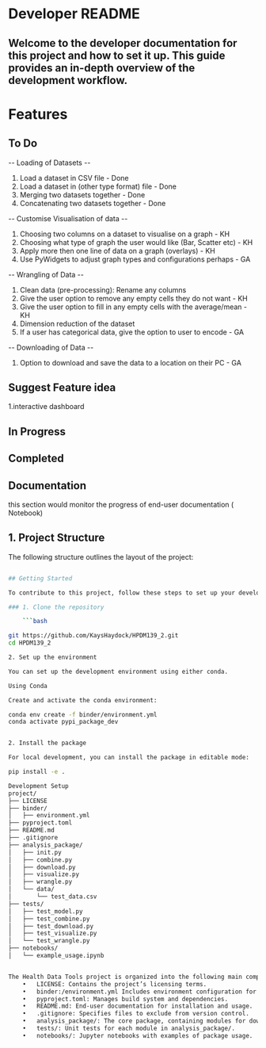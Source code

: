 # **Developer README**

Welcome to the developer documentation for this project and how to set it up. This guide provides an in-depth overview of the development workflow. 
---

# Features

## To Do
-- Loading of Datasets --
1. Load a dataset in CSV file - Done 
2. Load a dataset in (other type format) file - Done
3. Merging two datasets together - Done 
4. Concatenating two datasets together - Done

-- Customise Visualisation of data --
1. Choosing two columns on a dataset to visualise on a graph - KH
2. Choosing what type of graph the user would like (Bar, Scatter etc) - KH
3. Apply more then one line of data on a graph (overlays) - KH
4. Use PyWidgets to adjust graph types and configurations perhaps - GA

-- Wrangling of Data --
1. Clean data (pre-processing): Rename any columns
2. Give the user option to remove any empty cells they do not want - KH
3. Give the user option to fill in any empty cells with the average/mean - KH
4. Dimension reduction of the dataset
5. If a user has categorical data, give the option to user to encode - GA

-- Downloading of Data --
1. Option to download and save the data to a location on their PC - GA

## Suggest Feature idea 
1.interactive dashboard 

## In Progress


## Completed

## Documentation 

this section would monitor the progress of end-user documentation ( Notebook) 

## **1. Project Structure**

The following structure outlines the layout of the project:

```bash

## Getting Started

To contribute to this project, follow these steps to set up your development environment.

### 1. Clone the repository

	```bash

git https://github.com/KaysHaydock/HPDM139_2.git
cd HPDM139_2

2. Set up the environment

You can set up the development environment using either conda.

Using Conda

Create and activate the conda environment:

conda env create -f binder/environment.yml
conda activate pypi_package_dev


2. Install the package

For local development, you can install the package in editable mode:

pip install -e .

Development Setup
project/
├── LICENSE
├── binder/
│   ├── environment.yml
├── pyproject.toml
├── README.md
├── .gitignore
├── analysis_package/
│   ├── init.py
│   ├── combine.py
│   ├── download.py
│   ├── visualize.py
│   ├── wrangle.py
│   └── data/
│       └── test_data.csv
├── tests/
│   ├── test_model.py
│   ├── test_combine.py
│   ├── test_download.py
│   ├── test_visualize.py
│   └── test_wrangle.py
├── notebooks/
│   └── example_usage.ipynb


The Health Data Tools project is organized into the following main components:
	•	LICENSE: Contains the project’s licensing terms.
	•	binder:/environment.yml Includes environment configuration for cloud platforms like Binder.
	•	pyproject.toml: Manages build system and dependencies.
	•	README.md: End-user documentation for installation and usage.
	•	.gitignore: Specifies files to exclude from version control.
	•	analysis_package/: The core package, containing modules for downloading, cleaning, merging, and visualizing data.
	•	tests/: Unit tests for each module in analysis_package/.
	•	notebooks/: Jupyter notebooks with examples of package usage.



